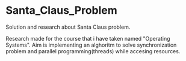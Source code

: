 # Santa_Claus_Problem
Solution and research about Santa Claus problem.

Research made for the course that i have taken named "Operating Systems". Aim is implementing an alghoritm to solve synchronization problem and parallel programming(threads) while accesing resources.
